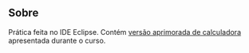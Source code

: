 ## Sobre

Prática feita no IDE Eclipse. Contém [versão aprimorada de calculadora](CalculadoraCorrigida/src) apresentada durante o curso.